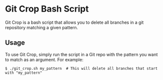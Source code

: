 # Git Crop Bash Script

Git Crop is a bash script that allows you to delete all branches in a git repository matching a given pattern.

## Usage

To use Git Crop, simply run the script in a Git repo with the pattern you want to match as an argument. For example:

    $ ./git_crop.sh my_pattern  # This will delete all branches that start with "my_pattern"
